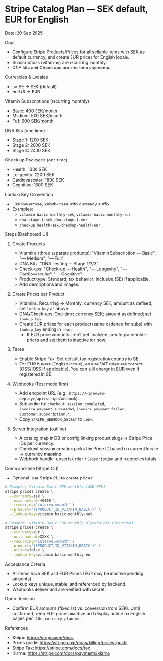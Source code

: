 # Stripe Catalog Plan — SEK default, EUR for English

Date: 20 Sep 2025

Goal
- Configure Stripe Products/Prices for all sellable items with SEK as default currency, and create EUR prices for English locale.
- Subscriptions (vitamins) are recurring monthly.
- DNA kits and Check‑ups are one‑time payments.

Currencies & Locales
- sv-SE → SEK (default)
- en-US → EUR

Vitamin Subscriptions (recurring monthly)
- Basic: 400 SEK/month
- Medium: 500 SEK/month
- Full: 600 SEK/month

DNA Kits (one‑time)
- Stage 1: 1200 SEK
- Stage 2: 2000 SEK
- Stage 3: 2400 SEK

Check‑up Packages (one‑time)
- Health: 1300 SEK
- Longevity: 2200 SEK
- Cardiovascular: 1800 SEK
- Cognitive: 1600 SEK

Lookup Key Convention
- Use lowercase, kebab-case with currency suffix.
- Examples:
  - `vitamin-basic-monthly-sek`, `vitamin-basic-monthly-eur`
  - `dna-stage-1-sek`, `dna-stage-1-eur`
  - `checkup-health-sek`, `checkup-health-eur`

Steps (Dashboard UI)
1) Create Products
   - Vitamins (three separate products): "Vitamin Subscription — Basic", "— Medium", "— Full".
   - DNA Kits: "DNA Testing — Stage 1/2/3".
   - Check‑ups: "Check‑up — Health", "— Longevity", "— Cardiovascular", "— Cognitive".
   - Product type: Standard; tax behavior: inclusive (SE) if applicable.
   - Add descriptions and images.

2) Create Prices per Product
   - Vitamins: Recurring → Monthly; currency SEK; amount as defined; set `lookup_key` as above.
   - DNA/Check‑ups: One‑time; currency SEK; amount as defined; set `lookup_key`.
   - Create EUR prices for each product (same cadence for subs) with `lookup_key` ending in `-eur`.
     - If EUR price amounts aren’t yet finalized, create placeholder prices and set them to Inactive for now.

3) Taxes
   - Enable Stripe Tax. Set default tax registration country to SE.
   - For EUR buyers (English locale), ensure VAT rules are correct (OSS/IOSS if applicable). You can still charge in EUR even if registered in SE.

4) Webhooks (Test mode first)
   - Add endpoint URL (e.g., `https://<preview-deploy>/api/stripe/webhook`).
   - Subscribe to: `checkout.session.completed`, `invoice.payment_succeeded`, `invoice.payment_failed`, `customer.subscription.*`.
   - Copy `STRIPE_WEBHOOK_SECRET` to `.env`.

5) Server Integration (outline)
   - A catalog map in DB or config linking product slugs → Stripe Price IDs per currency.
   - Checkout session creation picks the Price ID based on current locale → currency mapping.
   - Webhook handler upserts `Order` / `Subscription` and reconciles totals.

Command-line (Stripe CLI)
- Optional: use Stripe CLI to create prices:
```bash
# Example: Vitamin Basic SEK monthly (400 SEK)
stripe prices create \
  --currency=sek \
  --unit-amount=40000 \
  --recurring="interval=month" \
  --product="{{PRODUCT_ID_VITAMIN_BASIC}}" \
  --lookup-key=vitamin-basic-monthly-sek

# Example: Vitamin Basic EUR monthly placeholder (inactive)
stripe prices create \
  --currency=eur \
  --unit-amount=XXXX \
  --recurring="interval=month" \
  --product="{{PRODUCT_ID_VITAMIN_BASIC}}" \
  --active=false \
  --lookup-key=vitamin-basic-monthly-eur
```

Acceptance Criteria
- All items have SEK and EUR Prices (EUR may be inactive pending amounts).
- Lookup keys unique, stable, and referenced by backend.
- Webhooks deliver and are verified with secret.

Open Decision
- Confirm EUR amounts (fixed list vs. conversion from SEK). Until confirmed, keep EUR prices inactive and display notice on English pages per `l10n_currency_plan.md`.

References
- Stripe: https://stripe.com/docs
- Prices guide: https://stripe.com/docs/billing/prices-guide
- Stripe Tax: https://stripe.com/docs/tax
- Klarna: https://stripe.com/docs/payments/klarna
